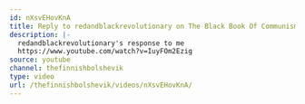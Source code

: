 ```yaml
---
id: nXsvEHovKnA
title: Reply to redandblackrevolutionary on The Black Book Of Communism
description: |-
  redandblackrevolutionary's response to me
  https://www.youtube.com/watch?v=IuyFOm2Ezig
source: youtube
channel: thefinnishbolshevik
type: video
url: /thefinnishbolshevik/videos/nXsvEHovKnA/
---
```

